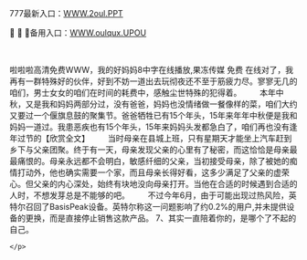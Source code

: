 <p>
	777最新入口：<a href="http://www.baidu.com/link?url=6MA2SWnO3Raqke39an_0PUxosM6ZrUGzi1BN9tNnlPW&wd">WWW.2oul.PPT</a> 
	<p>
		🍼
🍼
🍼备用入口：<a href="http://www.baidu.com/link?url=6MA2SWnO3Raqke39an_0PUxosM6ZrUGzi1BN9tNnlPW&wd">WWW.oulqux.UPOU</a> 
	</p>
	<p>
		<br />
	</p>
	<p>
		啦啦啦高清免费WWW，我的好妈妈8中字在线播放,果冻传媒 免费 在线对了，我再有一群特殊好的伙伴，好到不妨一道出去玩彻夜还不至于筋疲力尽。寥寥无几的咱们，男士女女的咱们在时间的耗费中，感触尘世特殊的犯得着。
　　本年中秋，又是我和妈妈两部分过，没有爸爸，妈妈也没情绪做一餐像样的菜，咱们大约又要过一个偃旗息鼓的聚集节。爸爸牺牲已有15个年头，15年来年年中秋便是我和妈妈一道过。我患恶疾也有15个年头，15年来妈妈头发都急白了，咱们再也没有逢年过节的【欣赏全文】
　　当时母亲在县城上班，只有星期天才能坐上汽车赶到乡下与父亲团聚。终于有一天，母亲发现父亲的心里有了秘密，而这恰恰是母亲最最痛恨的。母亲永远都不会明白，敏感纤细的父亲，当初接受母亲，除了被她的痴情打动外，他也确实需要一个家，而且母亲长得好看，这多少满足了父亲的虚荣心。但父亲的内心深处，始终有块地没向母亲打开。当他在合适的时候遇到合适的人时，不想发芽总是不能够的吧。
　　不过今年6月，由于可能出现过热风险，英特尔召回了BasisPeak设备。英特尔称这一问题影响了约0.2%的用户,并未提供设备的更换，而是直接停止销售这款产品。
	7、其实一直陪着你的，是哪个了不起的自己。

	</p>
